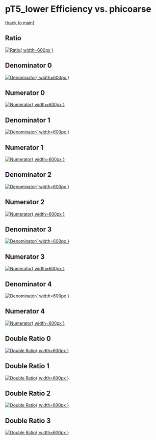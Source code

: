 # pT5_lower Efficiency vs. phicoarse

[[back to main](./)]



## Ratio

[![Ratio](../mtv/var/pT5_lower_loweta_13_1_eff_phicoarse.png){ width=600px }](../mtv/var/pT5_lower_loweta_13_1_eff_phicoarse.pdf)

## Denominator 0

[![Denominator](../mtv/den/pT5_lower_loweta_13_1_eff_phicoarse_den0.png){ width=600px }](../mtv/den/pT5_lower_loweta_13_1_eff_phicoarse_den0.pdf)

## Numerator 0

[![Numerator](../mtv/num/pT5_lower_loweta_13_1_eff_phicoarse_num0.png){ width=600px }](../mtv/num/pT5_lower_loweta_13_1_eff_phicoarse_num0.pdf)

## Denominator 1

[![Denominator](../mtv/den/pT5_lower_loweta_13_1_eff_phicoarse_den1.png){ width=600px }](../mtv/den/pT5_lower_loweta_13_1_eff_phicoarse_den1.pdf)

## Numerator 1

[![Numerator](../mtv/num/pT5_lower_loweta_13_1_eff_phicoarse_num1.png){ width=600px }](../mtv/num/pT5_lower_loweta_13_1_eff_phicoarse_num1.pdf)

## Denominator 2

[![Denominator](../mtv/den/pT5_lower_loweta_13_1_eff_phicoarse_den2.png){ width=600px }](../mtv/den/pT5_lower_loweta_13_1_eff_phicoarse_den2.pdf)

## Numerator 2

[![Numerator](../mtv/num/pT5_lower_loweta_13_1_eff_phicoarse_num2.png){ width=600px }](../mtv/num/pT5_lower_loweta_13_1_eff_phicoarse_num2.pdf)

## Denominator 3

[![Denominator](../mtv/den/pT5_lower_loweta_13_1_eff_phicoarse_den3.png){ width=600px }](../mtv/den/pT5_lower_loweta_13_1_eff_phicoarse_den3.pdf)

## Numerator 3

[![Numerator](../mtv/num/pT5_lower_loweta_13_1_eff_phicoarse_num3.png){ width=600px }](../mtv/num/pT5_lower_loweta_13_1_eff_phicoarse_num3.pdf)

## Denominator 4

[![Denominator](../mtv/den/pT5_lower_loweta_13_1_eff_phicoarse_den4.png){ width=600px }](../mtv/den/pT5_lower_loweta_13_1_eff_phicoarse_den4.pdf)

## Numerator 4

[![Numerator](../mtv/num/pT5_lower_loweta_13_1_eff_phicoarse_num4.png){ width=600px }](../mtv/num/pT5_lower_loweta_13_1_eff_phicoarse_num4.pdf)

## Double Ratio 0

[![Double Ratio](../mtv/ratio/pT5_lower_loweta_13_1_eff_phicoarse_ratio0.png){ width=600px }](../mtv/ratio/pT5_lower_loweta_13_1_eff_phicoarse_ratio0.pdf)

## Double Ratio 1

[![Double Ratio](../mtv/ratio/pT5_lower_loweta_13_1_eff_phicoarse_ratio1.png){ width=600px }](../mtv/ratio/pT5_lower_loweta_13_1_eff_phicoarse_ratio1.pdf)

## Double Ratio 2

[![Double Ratio](../mtv/ratio/pT5_lower_loweta_13_1_eff_phicoarse_ratio2.png){ width=600px }](../mtv/ratio/pT5_lower_loweta_13_1_eff_phicoarse_ratio2.pdf)

## Double Ratio 3

[![Double Ratio](../mtv/ratio/pT5_lower_loweta_13_1_eff_phicoarse_ratio3.png){ width=600px }](../mtv/ratio/pT5_lower_loweta_13_1_eff_phicoarse_ratio3.pdf)

